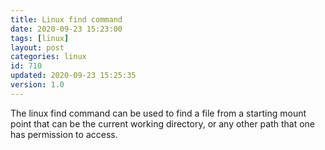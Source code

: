 ```yaml
---
title: Linux find command
date: 2020-09-23 15:23:00
tags: [linux]
layout: post
categories: linux
id: 710
updated: 2020-09-23 15:25:35
version: 1.0
---
```


The linux find command can be used to find a file from a starting mount point that can be the current working directory, or any other path that one has permission to access.

<!-- more -->

